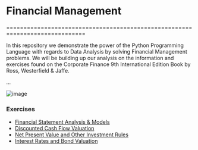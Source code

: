 # Financial Management
=============================================================================

In this repository we demonstrate the power of the Python Programming Language with regards to Data Analysis by solving Financial Management problems.  We will be building up our analysis on the information and exercises found on the Corporate Finance 9th International Edition Book by Ross, Westerfield & Jaffe.

...

![image](https://github.com/ekmartinez/Financial_Management/assets/101073481/6287333c-9630-4aa5-861e-7c5ccc0a1a22)

### Exercises

* [Financial Statement Analysis & Models](Chapter_3_Analysis_and_Models.ipynb)
* [Discounted Cash Flow Valuation](Chapter_4_Discounted_Cash_Flows.ipynb)
* [Net Present Value and Other Investment Rules](Chapter_5_Net_Present_Value.ipynb)
* [Interest Rates and Bond Valuation](Chapter_8_Interest_Rates_and_Bond_Valuation.ipynb)
  




